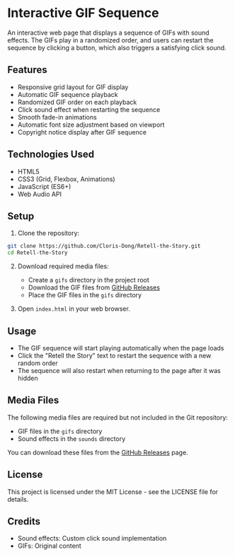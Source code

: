 # Interactive GIF Sequence

An interactive web page that displays a sequence of GIFs with sound effects. The GIFs play in a randomized order, and users can restart the sequence by clicking a button, which also triggers a satisfying click sound.

## Features

- Responsive grid layout for GIF display
- Automatic GIF sequence playback
- Randomized GIF order on each playback
- Click sound effect when restarting the sequence
- Smooth fade-in animations
- Automatic font size adjustment based on viewport
- Copyright notice display after GIF sequence

## Technologies Used

- HTML5
- CSS3 (Grid, Flexbox, Animations)
- JavaScript (ES6+)
- Web Audio API

## Setup

1. Clone the repository:
```bash
git clone https://github.com/Cloris-Dong/Retell-the-Story.git
cd Retell-the-Story
```

2. Download required media files:
   - Create a `gifs` directory in the project root
   - Download the GIF files from [GitHub Releases](https://github.com/Cloris-Dong/Retell-the-Story/releases)
   - Place the GIF files in the `gifs` directory

3. Open `index.html` in your web browser.

## Usage

- The GIF sequence will start playing automatically when the page loads
- Click the "Retell the Story" text to restart the sequence with a new random order
- The sequence will also restart when returning to the page after it was hidden

## Media Files

The following media files are required but not included in the Git repository:
- GIF files in the `gifs` directory
- Sound effects in the `sounds` directory

You can download these files from the [GitHub Releases](https://github.com/Cloris-Dong/Retell-the-Story/releases) page.

## License

This project is licensed under the MIT License - see the LICENSE file for details.

## Credits

- Sound effects: Custom click sound implementation
- GIFs: Original content 